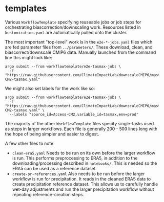 # templates

Various `WorkflowTemplate` specifying reuseable jobs or job steps for orchestrating biascorrection/downscaling work. Resources listed in `kustomization.yaml` are automatically pulled onto the cluster.

The most important "top-level" work is in the `e2e-*-jobs.yaml` files which are fed parameter files from `../parameters/`. These download, clean, and biascorrect/downscale CMIP6 data. Manually launched from the command line this might look like:

```shell
argo submit --from workflowtemplate/e2e-tasmax-jobs \
  -f "https://raw.githubusercontent.com/ClimateImpactLab/downscaleCMIP6/master/workflows/parameters/ACCESS-CM2-tasmax.yaml"
```

We might also set labels for the work like so:
```shell
argo submit --from workflowtemplate/e2e-tasmax-jobs \
  -f "https://raw.githubusercontent.com/ClimateImpactLab/downscaleCMIP6/master/workflows/parameters/ACCESS-CM2-tasmax.yaml" \
  --labels "source_id=Access-CM2,variable_id=tasmax,env=prod"
```

The majority of the other `WorkflowTemplate` files specify single-tasks used as steps in larger workflows. Each file is generally 200 - 500 lines long with the hope of being simpler and easier to digest.

A few other files to note:

- `clean-era5.yaml` Needs to be run on its own before the larger workflow is run. This performs preprocessing to ERA5, in addition to the downloading/processing described in `notebooks/`. This is needed so the ERA5 can be used as a reference dataset.
- `create-pr-references.yaml`  Also needs to be run before the larger workflow is run for precipitation. It reads in the cleaned ERA5 data to create precipitation reference dataset. This allows us to carefully handle wet-day adjustments and run the larger precipitation workflow without repeating reference-creation steps. 
